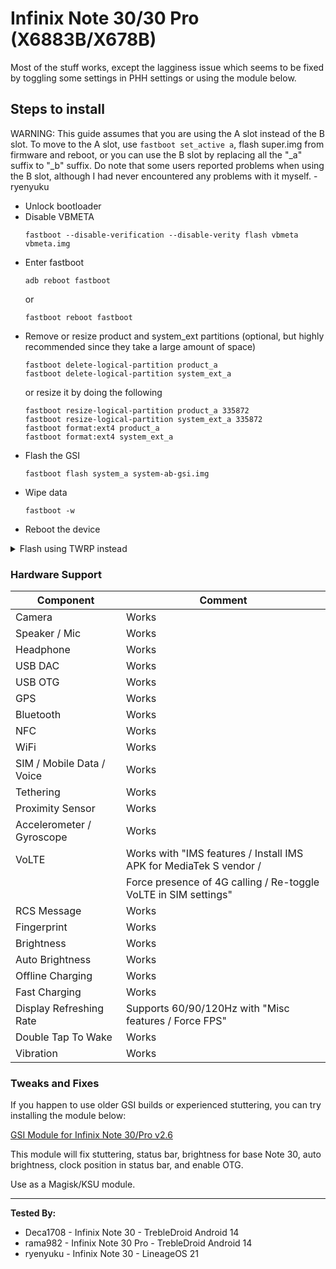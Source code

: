# Infinix Note 30/30 Pro (X6883B/X678B)

Most of the stuff works, except the lagginess issue which seems to be fixed by toggling some settings in PHH settings or using the module below. 

## Steps to install

WARNING: This guide assumes that you are using the A slot instead of the B slot. To move to the A slot, use `fastboot set_active a`, flash super.img from firmware and reboot, or you can use the B slot by replacing all the "_a" suffix to "_b" suffix. Do note that some users reported problems when using the B slot, although I had never encountered any problems with it myself. -ryenyuku

* Unlock bootloader
* Disable VBMETA
    ```
    fastboot --disable-verification --disable-verity flash vbmeta vbmeta.img
    ```
* Enter fastboot
    ```
    adb reboot fastboot
    ```
    or
    ```
    fastboot reboot fastboot
    ```
* Remove or resize product and system_ext partitions (optional, but highly recommended since they take a large amount of space)
    ```
    fastboot delete-logical-partition product_a
    fastboot delete-logical-partition system_ext_a
    ```
    or resize it by doing the following
    ```
    fastboot resize-logical-partition product_a 335872
    fastboot resize-logical-partition system_ext_a 335872
    fastboot format:ext4 product_a
    fastboot format:ext4 system_ext_a
    ```
* Flash the GSI
    ```
    fastboot flash system_a system-ab-gsi.img
    ```
* Wipe data
    ```
    fastboot -w
    ```
* Reboot the device

<details><summary>Flash using TWRP instead</summary>

### Disable VBMETA

**Using Recovery (TWRP/OrangeFox):**

- Flash [FLASH_DISABLE_VBMETA.zip](https://t.me/infinixnote30indonesia/135864) in recovery.

### Flashing Generic System Image (GSI)

With [TWRP terminal](https://telegra.ph/Terminal-TWRP-08-01):

- Ensure your current system is in slot _a.
- Execute the following commands:
    ```bash
    lptools resize product_a 335872 # Do not change this value
    lptools resize system_a 4617089843 # or 5368709120 (4.3GB or 5GB system)
    ```
- Reboot to recovery.
- Flash [product_gsi.img](https://t.me/UdgUpdates/46) to the [product partition](https://telegra.ph/Product-img-07-31).
- Install GSI to the [system partition](https://telegra.ph/System-img-07-31).
- Format DATA.
- Reboot the system.

</details>

### Hardware Support

| Component                 | Comment                                                  |
|---------------------------|----------------------------------------------------------|
| Camera                    | Works                                                    |
| Speaker / Mic             | Works                                                    |
| Headphone                 | Works                                                    |
| USB DAC                   | Works                                                    |
| USB OTG                   | Works                                                    |
| GPS                       | Works                                                    |
| Bluetooth                 | Works                                                    |
| NFC                       | Works                                                    |
| WiFi                      | Works                                                    |
| SIM / Mobile Data / Voice | Works                                                    |
| Tethering                 | Works                                                    |
| Proximity Sensor          | Works                                                    |
| Accelerometer / Gyroscope | Works                                                    |
| VoLTE                     | Works with "IMS features / Install IMS APK for MediaTek S vendor / |
|                           | Force presence of 4G calling / Re-toggle VoLTE in SIM settings" |
| RCS Message               | Works                                                    |
| Fingerprint               | Works                                                    |
| Brightness                | Works                                                    |
| Auto Brightness           | Works                                                    |
| Offline Charging          | Works                                                    |
| Fast Charging             | Works                                                    |
| Display Refreshing Rate   | Supports 60/90/120Hz with "Misc features / Force FPS"    |
| Double Tap To Wake        | Works                                                    |
| Vibration                 | Works                                                    |

### Tweaks and Fixes

If you happen to use older GSI builds or experienced stuttering, you can try installing the module below:

[GSI Module for Infinix Note 30/Pro v2.6](https://github.com/phhusson/treble_experimentations/files/14802706/ramabp.gsioverlay.zip)

This module will fix stuttering, status bar, brightness for base Note 30, auto brightness, clock position in status bar, and enable OTG.

Use as a Magisk/KSU module.

---

**Tested By:**
- Deca1708 - Infinix Note 30 - TrebleDroid Android 14
- rama982 - Infinix Note 30 Pro - TrebleDroid Android 14
- ryenyuku - Infinix Note 30 - LineageOS 21